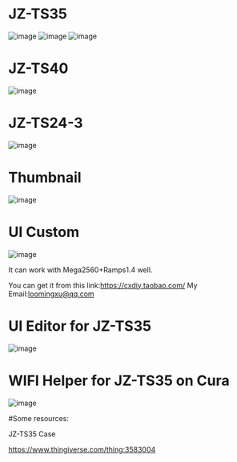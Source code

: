 # JZ-TS35
![image](https://github.com/miblooming/JZ-TS24-2/blob/master/JZ-TS35V3.1.jpg)
![image](https://github.com/miblooming/JZ-TS24-2/blob/master/JZ-TS35_V3.1_.png)
![image](https://github.com/miblooming/JZ-TS24-2/blob/master/language.png)
# JZ-TS40
![image](https://github.com/miblooming/JZ-TS24-2/blob/master/JZ-TS40_V3.0.jpg)
# JZ-TS24-3
![image](https://github.com/miblooming/JZ-TS24-2/blob/master/JZ-TS24-3.jpg)
# Thumbnail
![image](https://github.com/miblooming/JZ-TS24-2/blob/master/thumbnail.jpg)
# UI Custom
![image](https://github.com/miblooming/JZ-TS24-2/blob/master/ui-custom.jpg)


It can work with Mega2560+Ramps1.4 well.

You can get it from this link:https://cxdiy.taobao.com/
My Email:loomingxu@qq.com

# UI Editor for JZ-TS35

![image](https://github.com/miblooming/JZ-TS24-2/blob/master/UI%E7%BC%96%E8%BE%91%E5%99%A81.png)

# WIFI Helper for JZ-TS35 on Cura
![image](https://github.com/miblooming/JZ-TS24-2/blob/master/cura_plugin(0).png)

#Some resources:

JZ-TS35 Case

https://www.thingiverse.com/thing:3583004

